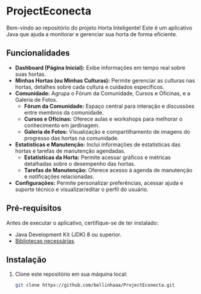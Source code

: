 # ProjectEconecta
Bem-vindo ao repositório do projeto Horta Inteligente! Este é um aplicativo Java que ajuda a monitorar e gerenciar sua horta de forma eficiente.

## Funcionalidades

- **Dashboard (Página Inicial):** Exibe informações em tempo real sobre suas hortas.
- **Minhas Hortas (ou Minhas Culturas):** Permite gerenciar as culturas nas hortas, detalhes sobre cada cultura e cuidados específicos.
- **Comunidade:** Agrupa o Fórum da Comunidade, Cursos e Oficinas, e a Galeria de Fotos.
  - **Fórum da Comunidade:** Espaço central para interação e discussões entre membros da comunidade.
  - **Cursos e Oficinas:** Oferece aulas e workshops para melhorar o conhecimento em jardinagem.
  - **Galeria de Fotos:** Visualização e compartilhamento de imagens do progresso das hortas na comunidade.
- **Estatísticas e Manutenção:** Inclui informações de estatísticas das hortas e tarefas de manutenção agendadas.
  - **Estatísticas da Horta:** Permite acessar gráficos e métricas detalhadas sobre o desempenho das hortas.
  - **Tarefas de Manutenção:** Oferece acesso à agenda de manutenção e notificações relacionadas.
- **Configurações:** Permite personalizar preferências, acessar ajuda e suporte técnico e visualizar/editar o perfil do usuário.

## Pré-requisitos

Antes de executar o aplicativo, certifique-se de ter instalado:

- Java Development Kit (JDK) 8 ou superior.
- [Bibliotecas necessárias](link-para-documentação-de-dependências).

## Instalação

1. Clone este repositório em sua máquina local:

   ```bash
   git clone https://github.com/bellinhaaa/ProjectEconecta.git
